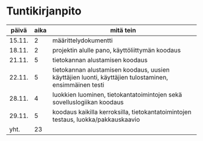 # Tuntikirjanpito
|päivä |aika|mitä tein|
|------|----|---------|
|15.11.|2   |määrittelydokumentti|
|18.11.|2   |projektin alulle pano, käyttöliittymän koodaus|
|21.11.|5   |tietokannan alustamisen koodaus|
|22.11.|5   |tietokannan alustamisen koodaus, uusien käyttäjien luonti, käyttäjien tulostaminen, ensimmäinen testi|
|28.11.|4   |luokkien luominen, tietokantatoimintojen sekä sovelluslogiikan koodaus|
|29.11.|5   |koodaus kaikilla kerroksilla, tietokantatoimintojen testaus, luokka/pakkauskaavio|
|yht.  |23  ||
